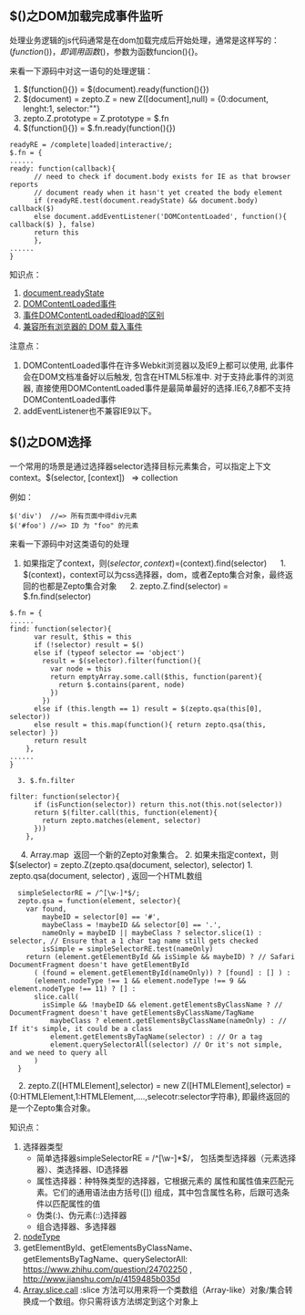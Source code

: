 ## $()之DOM加载完成事件监听
处理业务逻辑的js代码通常是在dom加载完成后开始处理，通常是这样写的：$(function(){})，即调用函数$()，参数为函数funcion(){}。

来看一下源码中对这一语句的处理逻辑：
1. $(function(){}) = $(document).ready(function(){})
2. $(document) = zepto.Z = new Z([document],null) = {0:document, lenght:1, selector:""}
3. zepto.Z.prototype = Z.prototype = $.fn
4. $(function(){}) = $.fn.ready(function(){})
```
readyRE = /complete|loaded|interactive/;
$.fn = {
......
ready: function(callback){
      // need to check if document.body exists for IE as that browser reports
      // document ready when it hasn't yet created the body element
      if (readyRE.test(document.readyState) && document.body) callback($)
      else document.addEventListener('DOMContentLoaded', function(){ callback($) }, false)
      return this
      },
......
}
```
知识点：
1. [document.readyState](https://developer.mozilla.org/zh-CN/docs/Web/API/Document/readyState)
2. [DOMContentLoaded事件](https://developer.mozilla.org/zh-CN/docs/Web/Events/DOMContentLoaded)
3. [事件DOMContentLoaded和load的区别](http://www.jianshu.com/p/d851db5f2f30)
4. [兼容所有浏览器的 DOM 载入事件](http://harttle.com/2016/05/14/binding-document-ready-event.html)

注意点：
1. DOMContentLoaded事件在许多Webkit浏览器以及IE9上都可以使用, 此事件会在DOM文档准备好以后触发, 包含在HTML5标准中. 对于支持此事件的浏览器, 直接使用DOMContentLoaded事件是最简单最好的选择.IE6,7,8都不支持DOMContentLoaded事件
2. addEventListener也不兼容IE9以下。
## $()之DOM选择
一个常用的场景是通过选择器selector选择目标元素集合，可以指定上下文context。$(selector, [context])   ⇒ collection

例如：
```
$('div')  //=> 所有页面中得div元素
$('#foo') //=> ID 为 "foo" 的元素
```
来看一下源码中对这类语句的处理
1. 如果指定了context，则$(selector,context)=$(context).find(selector)
      1. $(context)，context可以为css选择器，dom，或者Zepto集合对象，最终返回的也都是Zepto集合对象
      2. zepto.Z.find(selector) = $.fn.find(selector)
```
$.fn = {
......
find: function(selector){
      var result, $this = this
      if (!selector) result = $()
      else if (typeof selector == 'object')
        result = $(selector).filter(function(){
          var node = this
          return emptyArray.some.call($this, function(parent){
            return $.contains(parent, node)
          })
        })
      else if (this.length == 1) result = $(zepto.qsa(this[0], selector))
      else result = this.map(function(){ return zepto.qsa(this, selector) })
      return result
    },
......
}
```
      3. $.fn.filter
```
filter: function(selector){
      if (isFunction(selector)) return this.not(this.not(selector))
      return $(filter.call(this, function(element){
        return zepto.matches(element, selector)
      }))
    },
```
      4. Array.map  返回一个新的Zepto对象集合。
2. 如果未指定context，则$(selector) = zepto.Z(zepto.qsa(document, selector), selector)
      1. zepto.qsa(document, selector) , 返回一个HTML数组
```
  simpleSelectorRE = /^[\w-]*$/;
  zepto.qsa = function(element, selector){
    var found,
        maybeID = selector[0] == '#',
        maybeClass = !maybeID && selector[0] == '.',
        nameOnly = maybeID || maybeClass ? selector.slice(1) : selector, // Ensure that a 1 char tag name still gets checked
        isSimple = simpleSelectorRE.test(nameOnly)
    return (element.getElementById && isSimple && maybeID) ? // Safari DocumentFragment doesn't have getElementById
      ( (found = element.getElementById(nameOnly)) ? [found] : [] ) :
      (element.nodeType !== 1 && element.nodeType !== 9 && element.nodeType !== 11) ? [] :
      slice.call(
        isSimple && !maybeID && element.getElementsByClassName ? // DocumentFragment doesn't have getElementsByClassName/TagName
          maybeClass ? element.getElementsByClassName(nameOnly) : // If it's simple, it could be a class
          element.getElementsByTagName(selector) : // Or a tag
          element.querySelectorAll(selector) // Or it's not simple, and we need to query all
      )
  }
```
      2. zepto.Z([HTMLElement],selector) = new Z([HTMLElement],selector) = {0:HTMLElement,1:HTMLElement,....,selecotr:selector字符串}, 即最终返回的是一个Zepto集合对象。

知识点：
1. 选择器类型
      - 简单选择器simpleSelectorRE = /^[\w-]*$/， 包括类型选择器（元素选择器）、类选择器、ID选择器
      - 属性选择器：种特殊类型的选择器，它根据元素的 属性和属性值来匹配元素。它们的通用语法由方括号([]) 组成，其中包含属性名称，后跟可选条件以匹配属性的值
      - 伪类(:)、伪元素(::)选择器
      - 组合选择器、多选择器
2. [nodeType](https://developer.mozilla.org/zh-CN/docs/Web/API/Node/nodeType)
3. getElementById、getElementsByClassName、getElementsByTagName、querySelectorAll: https://www.zhihu.com/question/24702250 , http://www.jianshu.com/p/4159485b035d 
4. [Array.slice.call](https://developer.mozilla.org/zh-CN/docs/Web/JavaScript/Reference/Global_Objects/Array/slice) :slice 方法可以用来将一个类数组（Array-like）对象/集合转换成一个数组。你只需将该方法绑定到这个对象上

